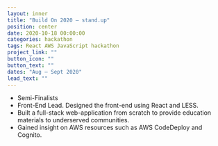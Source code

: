 ```yaml
---
layout: inner
title: "Build On 2020 – stand.up"
position: center
date: 2020-10-18 00:00:00
categories: hackathon
tags: React AWS JavaScript hackathon
project_link: ""
button_icon: ""
button_text: ""
dates: "Aug – Sept 2020"
lead_text: ""
---
```


- Semi-Finalists
- Front-End Lead. Designed the front-end using React and LESS.
- Built a full-stack web-application from scratch to provide education materials to underserved communities.
- Gained insight on AWS resources such as AWS CodeDeploy and Cognito.
